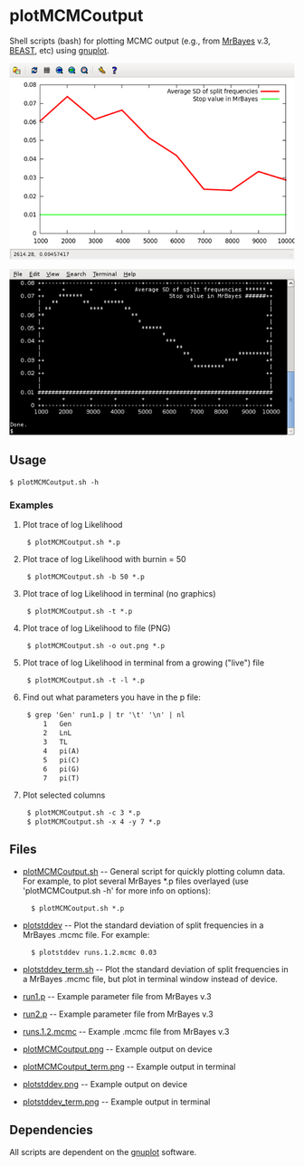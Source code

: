 # plotMCMCoutput

Shell scripts (bash) for plotting MCMC output (e.g., from [MrBayes](http://mrbayes.sourceforge.net/) v.3, [BEAST](http://beast.bio.ed.ac.uk/), etc) using [gnuplot](http://www.gnuplot.info).

![gnuplot output](plotstddev.png?raw=true "Plot stddev")

![gnuplot output](plotstddev_term.png?raw=true "Plot stddev term")


## Usage

    $ plotMCMCoutput.sh -h

### Examples

1. Plot trace of log Likelihood

        $ plotMCMCoutput.sh *.p

2. Plot trace of log Likelihood with burnin = 50

        $ plotMCMCoutput.sh -b 50 *.p

3. Plot trace of log Likelihood in terminal (no graphics)

        $ plotMCMCoutput.sh -t *.p

4. Plot trace of log Likelihood to file (PNG)

        $ plotMCMCoutput.sh -o out.png *.p

5. Plot trace of log Likelihood in terminal from a growing ("live") file

        $ plotMCMCoutput.sh -t -l *.p

6. Find out what parameters you have in the p file:

        $ grep 'Gen' run1.p | tr '\t' '\n' | nl
            1	Gen
            2	LnL
            3	TL
            4	pi(A)
            5	pi(C)
            6	pi(G)
            7	pi(T)

7. Plot selected columns

        $ plotMCMCoutput.sh -c 3 *.p
        $ plotMCMCoutput.sh -x 4 -y 7 *.p


## Files

* [plotMCMCoutput.sh](https://github.com/nylander/plotMCMCoutput/blob/master/plotMCMCoutput.sh) -- General script for quickly plotting column data. For example, to plot several MrBayes \*.p files overlayed (use 'plotMCMCoutput.sh -h' for more info on options):

        $ plotMCMCoutput.sh *.p

* [plotstddev](https://github.com/nylander/plotMCMCoutput/blob/master/plotstddev) -- Plot the standard deviation of split frequencies in a MrBayes .mcmc file. For example:

        $ plotstddev runs.1.2.mcmc 0.03

* [plotstddev_term.sh](https://github.com/nylander/plotMCMCoutput/blob/master/plotstddev_term.sh) -- Plot the standard deviation of split frequencies in a MrBayes .mcmc file, but plot in terminal window instead of device.

* [run1.p](https://github.com/nylander/plotMCMCoutput/blob/master/run1.p) -- Example parameter file from MrBayes v.3

* [run2.p](https://github.com/nylander/plotMCMCoutput/blob/master/run2.p) -- Example parameter file from MrBayes v.3

* [runs.1.2.mcmc](https://github.com/nylander/plotMCMCoutput/blob/master/runs.1.2.mcmc) -- Example .mcmc file from MrBayes v.3

* [plotMCMCoutput.png](https://github.com/nylander/plotMCMCoutput/blob/master/plotMCMCoutput.png) -- Example output on device

* [plotMCMCoutput_term.png](https://github.com/nylander/plotMCMCoutput/blob/master/plotMCMCoutput_term.png) -- Example output in terminal

* [plotstddev.png](https://github.com/nylander/plotMCMCoutput/blob/master/plotstddev.png) -- Example output on device

* [plotstddev_term.png](https://github.com/nylander/plotMCMCoutput/blob/master/plotstddev_term.png) -- Example output in terminal


## Dependencies

All scripts are dependent on the [gnuplot](http://www.gnuplot.info/) software.


